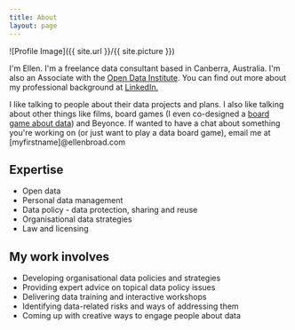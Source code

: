 ```yaml
---
title: About
layout: page
---
```

![Profile Image]({{ site.url }}/{{ site.picture }})

<p>I'm Ellen. I'm a freelance data consultant based in Canberra, Australia. I'm also an Associate with the <a href="www.theodi.org">Open Data Institute</a>. You can find out more about my professional background at <a href="https://www.linkedin.com/in/ellen-broad-316b6732LinkedIn">LinkedIn.</a></p>

<p>I like talking to people about their data projects and plans. I also like talking about other things like films, board games (I even co-designed a <a href="http://theodi.org/news/you-can-now-buy-your-own-copy-of-datopolis-the-open-data-board-game">board game about data</a>) and Beyonce. If wanted to have a chat about something you're working on (or just want to play a data board game), email me at [myfirstname]@ellenbroad.com</p>

<h2>Expertise</h2>

<ul class="skill-list">
	<li>Open data</li>
	<li>Personal data management</li>
	<li>Data policy - data protection, sharing and reuse</li>
	<li>Organisational data strategies</li>
	<li>Law and licensing</li>
</ul>

<h2>My work involves</h2>

<ul>
	<li>Developing organisational data policies and strategies</li>
	<li>Providing expert advice on topical data policy issues</li>
	<li>Delivering data training and interactive workshops</li>
	<li>Identifying data-related risks and ways of addressing them</li>
	<li>Coming up with creative ways to engage people about data</li>
</ul>
